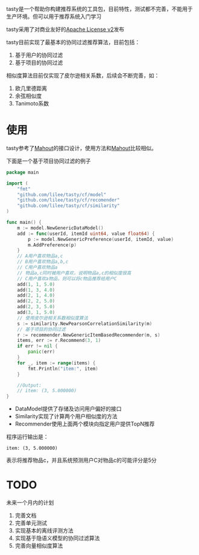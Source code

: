 tasty是一个帮助你构建推荐系统的工具包，目前特性，测试都不完善，不能用于生产环境。但可以用于推荐系统入门学习

tasty采用了对商业友好的[Apache License v2](/LICENSE)发布

tasty目前实现了最基本的协同过滤推荐算法，目前包括：

1. 基于用户的协同过滤
2. 基于项目的协同过滤

相似度算法目前仅实现了皮尔逊相关系数，后续会不断完善，如：

1. 欧几里德距离
2. 余弦相似度
3. Tanimoto系数

# 使用

tasty参考了[Mahout](http://mahout.apache.org)的接口设计，使用方法和[Mahout](http://mahout.apache.org)比较相似。

下面是一个基于项目协同过滤的例子

```go
package main

import (
    "fmt"
    "github.com/lilee/tasty/cf/model"
    "github.com/lilee/tasty/cf/recomender"
    "github.com/lilee/tasty/cf/similarity"
)

func main() {
    m := model.NewGenericDataModel()
    add := func(userId, itemId uint64, value float64) {
        p := model.NewGenericPreference(userId, itemId, value)
        m.AddPreference(p)
    }
    // A用户喜欢物品a,c
    // B用户喜欢物品a,b,c
    // C用户喜欢物品a
    // 物品a,c同时被用户喜欢，说明物品a,c的相似度很高
    // C用户喜欢a物品，则可以将c物品推荐给用户C
    add(1, 1, 5.0)
    add(1, 3, 4.0)
    add(2, 1, 4.0)
    add(2, 2, 5.0)
    add(2, 3, 5.0)
    add(3, 1, 5.0)
    // 使用皮尔逊相关系数相似度算法
    s := similarity.NewPearsonCorrelationSimilarity(m)
    // 基于项目的协同过滤
    r := recommender.NewGenericItemBasedRecommender(m, s)
    items, err := r.Recommend(3, 1)
    if err != nil {
        panic(err)
    }
    for _, item := range(items) {
        fmt.Println("item:", item)
    }

    //Output:
    // item: (3, 5.000000)
}
```

- DataModel提供了存储及访问用户偏好的接口
- Similarity实现了计算两个用户相似度的方法
- Recommender使用上面两个模块向指定用户提供TopN推荐

程序运行输出是：

    item: (3, 5.000000)

表示将推荐物品c，并且系统预测用户C对物品c的可能评分是5分

# TODO

未来一个月内的计划

1. 完善文档
2. 完善单元测试
3. 实现基本的离线评测方法
3. 实现基于隐语义模型的协同过滤算法
4. 完善向量相似度算法
